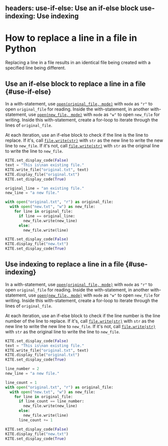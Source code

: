 headers:
  use-if-else: Use an if-else block
  use-indexing: Use indexing
---
# How to replace a line in a file in Python
Replacing a line in a file results in an identical file being created with a specified line being different.

## Use an if-else block to replace a line in a file {#use-if-else}
In a with-statement, use [`open(original_file, mode)`](kite-sym:builtins.open) with `mode` as `"r"` to open `original_file` for reading. Inside the with-statement, in another with-statement, use [`open(new_file, mode)`](kite-sym:builtins.open) with `mode` as `"w"` to open `new_file` for writing. Inside this with-statement, create a for-loop to iterate through the lines of `original_file`.

At each iteration, use an if-else block to check if the line is the line to replace. If it's, call [`file.write(str)`](kite-sym:builtins.file.write) with `str` as the new line to write the new line to `new_file`. If it's not, call [`file.write(str)`](kite-sym:builtins.file.write) with `str` as the original line to write the line to `new_file`.
```python
KITE.set_display_code(False)
text = "This is\nan existing file."
KITE.write_file("original.txt", text)
KITE.display_file("original.txt")
KITE.set_display_code(True)

original_line = "an existing file."
new_line = "a new file."

with open("original.txt", "r") as original_file:
  with open("new.txt", "w") as new_file:
    for line in original_file:
      if line == original_line:
        new_file.write(new_line)
      else:
        new_file.write(line)

KITE.set_display_code(False)
KITE.display_file("new.txt")
KITE.set_display_code(True)
```

## Use indexing to replace a line in a file {#use-indexing}
In a with-statement, use [`open(original_file, mode)`](kite-sym:builtins.open) with `mode` as `"r"` to open `original_file` for reading. Inside the with-statement, in another with-statement, use [`open(new_file, mode)`](kite-sym:builtins.open) with `mode` as `"w"` to open `new_file` for writing. Inside this with-statement, create a for-loop to iterate through the lines of `original_file`.

At each iteration, use an if-else block to check if the line number is the line number of the line to replace. If it's, call [`file.write(str)`](kite-sym:builtins.file.write) with `str` as the new line to write the new line to `new_file`. If it's not, call [`file.write(str)`](kite-sym:builtins.file.write) with `str` as the original line to write the line to `new_file`.
```python
KITE.set_display_code(False)
text = "This is\nan existing file."
KITE.write_file("original.txt", text)
KITE.display_file("original.txt")
KITE.set_display_code(True)

line_number = 2
new_line = "a new file."

line_count = 1
with open("original.txt", "r") as original_file:
  with open("new.txt", "w") as new_file:
    for line in original_file:
      if line_count == line_number:
        new_file.write(new_line)
      else:
        new_file.write(line)
      line_count += 1

KITE.set_display_code(False)
KITE.display_file("new.txt")
KITE.set_display_code(True)
```
